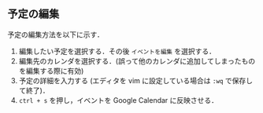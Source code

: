 ## 予定の編集
予定の編集方法を以下に示す．
1. 編集したい予定を選択する．その後 `イベントを編集` を選択する．
2. 編集先のカレンダを選択する．(誤って他のカレンダに追加してしまったものを編集する際に有効)
3. 予定の詳細を入力する (エディタを vim に設定している場合は `:wq` で保存して終了)．
4. `ctrl + s` を押し，イベントを Google Calendar に反映させる．

